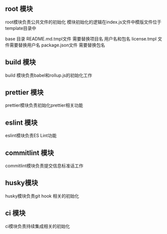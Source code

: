 ## root 模块

root模块负责公共文件的初始化 模块初始化的逻辑在index.js文件中模版文件位于template目录中

 base 目录
 README.md.tmpl文件 需要替换项目名 用户名和包名
 license.tmpl 文件需要替换用户名
 package.json文件 需要替换包名

 ## build 模块

 build 模块负责babel和rollup.js的初始化工作

 ## prettier 模块
  
 prettier模块负责初始化prettier相关功能  

 ## eslint 模块

 eslint模块负责ES Lint功能

 ## commitlint 模块

 commitlint模块负责提交信息标准话工作

 ## husky模块

  husky模块负责git hook 相关的初始化

  ## ci 模块

  ci模块负责持续集成相关的初始化




